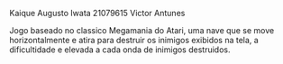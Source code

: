 Kaique Augusto Iwata 21079615
Victor Antunes

Jogo baseado no classico Megamania do Atari, uma nave que se move horizontalmente e atira para destruir os inimigos exibidos na tela, a dificultidade e elevada a cada onda de inimigos destruidos.



